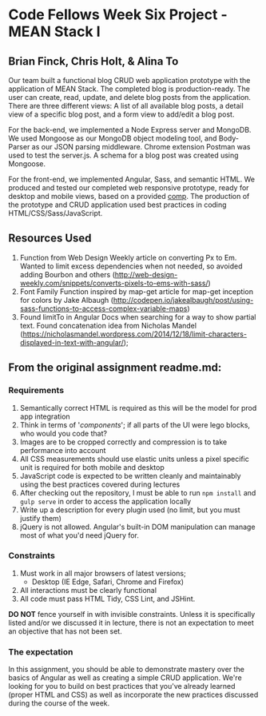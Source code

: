 # Code Fellows Week Six Project - MEAN Stack I
## Brian Finck, Chris Holt, & Alina To

Our team built a functional blog CRUD web application prototype with the application of MEAN Stack. The completed blog is production-ready. The user can create, read, update, and delete blog posts from the application. There are three different views: A list of all available blog posts, a detail view of a specific blog post, and a form view to add/edit a blog post.

For the back-end, we implemented a Node Express server and MongoDB. We used Mongoose as our MongoDB object modeling tool, and Body-Parser as our JSON parsing middleware. Chrome extension Postman was used to test the server.js. A schema for a blog post was created using Mongoose.

For the front-end, we implemented Angular, Sass, and semantic HTML. We produced and tested our completed web responsive prototype, ready for desktop and mobile views, based on a provided [comp](https://github.com/SEA-Design-Dev/mean-stack-1/tree/master/comps). The production of the prototype and CRUD application used best practices in coding HTML/CSS/Sass/JavaScript.


## Resources Used

1. Function from Web Design Weekly article on converting Px to Em. Wanted to limit excess dependencies when not needed, so avoided adding Bourbon and others (http://web-design-weekly.com/snippets/converts-pixels-to-ems-with-sass/)
1. Font Family Function inspired by map-get article for map-get inception for colors by Jake Albaugh (http://codepen.io/jakealbaugh/post/using-sass-functions-to-access-complex-variable-maps)
1. Found limitTo in Angular Docs when searching for a way to show partial text. Found concatenation idea from Nicholas Mandel (https://nicholasmandel.wordpress.com/2014/12/18/limit-characters-displayed-in-text-with-angular/);


## From the original assignment readme.md:
### Requirements

1. Semantically correct HTML is required as this will be the model for prod app integration
1. Think in terms of '*components*'; if all parts of the UI were lego blocks, who would you code that?
1. Images are to be cropped correctly and compression is to take performance into account
1. All CSS measurements should use elastic units unless a pixel specific unit is required for both mobile and desktop
1. JavaScript code is expected to be written cleanly and maintainably using the best practices covered during lectures
1. After checking out the repository, I must be able to run `npm install` and `gulp serve` in order to access the application locally
1. Write up a description for every plugin used (no limit, but you must justify them)
  1. jQuery is not allowed. Angular's built-in DOM manipulation can manage most of what you'd need jQuery for.

### Constraints

1. Must work in all major browsers of latest versions;
	* Desktop (IE Edge, Safari, Chrome and Firefox)
1. All interactions must be clearly functional
1. All code must pass HTML Tidy, CSS Lint, and JSHint.

__DO NOT__ fence yourself in with invisible constraints. Unless it is specifically listed and/or we discussed it in lecture, there is not an expectation to meet an objective that has not been set.

### The expectation

In this assignment, you should be able to demonstrate mastery over the basics of Angular as well as creating a simple CRUD application. We're looking for you to build on best practices that you've already learned (proper HTML and CSS) as well as incorporate the new practices discussed during the course of the week.


